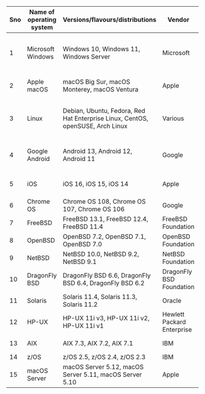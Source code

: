  | Sno | Name of operating system | Versions/flavours/distributions | Vendor | Target market place |
|---|---|---|---|---|
| 1 | Microsoft Windows | Windows 10, Windows 11, Windows Server | Microsoft | Personal computers, servers, embedded devices |
| 2 | Apple macOS | macOS Big Sur, macOS Monterey, macOS Ventura | Apple | Personal computers, laptops |
| 3 | Linux | Debian, Ubuntu, Fedora, Red Hat Enterprise Linux, CentOS, openSUSE, Arch Linux | Various | Servers, personal computers, embedded devices |
| 4 | Google Android | Android 13, Android 12, Android 11 | Google | Smartphones, tablets, smartwatches, Android TV |
| 5 | iOS | iOS 16, iOS 15, iOS 14 | Apple | iPhones, iPads, iPod touch |
| 6 | Chrome OS | Chrome OS 108, Chrome OS 107, Chrome OS 106 | Google | Chromebooks |
| 7 | FreeBSD | FreeBSD 13.1, FreeBSD 12.4, FreeBSD 11.4 | FreeBSD Foundation | Servers, workstations |
| 8 | OpenBSD | OpenBSD 7.2, OpenBSD 7.1, OpenBSD 7.0 | OpenBSD Foundation | Servers, workstations |
| 9 | NetBSD | NetBSD 10.0, NetBSD 9.2, NetBSD 9.1 | NetBSD Foundation | Servers, workstations |
| 10 | DragonFly BSD | DragonFly BSD 6.6, DragonFly BSD 6.4, DragonFly BSD 6.2 | DragonFly BSD Foundation | Servers, workstations |
| 11 | Solaris | Solaris 11.4, Solaris 11.3, Solaris 11.2 | Oracle | Servers, workstations |
| 12 | HP-UX | HP-UX 11i v3, HP-UX 11i v2, HP-UX 11i v1 | Hewlett Packard Enterprise | Servers, workstations |
| 13 | AIX | AIX 7.3, AIX 7.2, AIX 7.1 | IBM | Servers, workstations |
| 14 | z/OS | z/OS 2.5, z/OS 2.4, z/OS 2.3 | IBM | Mainframes |
| 15 | macOS Server | macOS Server 5.12, macOS Server 5.11, macOS Server 5.10 | Apple | Servers |	
